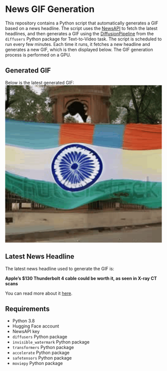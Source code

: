 # News GIF Generation
This repository contains a Python script that automatically generates a GIF based on a news headline. The script uses the [NewsAPI](https://newsapi.org/) to fetch the latest headlines, and then generates a GIF using the [DiffusionPipeline](https://github.com/huggingface/diffusers) from the `diffusers` Python package for Text-to-Video task.
The script is scheduled to run every few minutes. Each time it runs, it fetches a new headline and generates a new GIF, which is then displayed below. The GIF generation process is performed on a GPU.

## Generated GIF
Below is the latest generated GIF:
![Generated GIF](output.gif?raw=true&v=1697778368)

## Latest News Headline
The latest news headline used to generate the GIF is:

**Apple’s $130 Thunderbolt 4 cable could be worth it, as seen in X-ray CT scans**

You can read more about it [here](https://arstechnica.com/gadgets/2023/10/apples-130-thunderbolt-4-cable-could-be-worth-it-as-seen-in-x-ray-ct-scans/).

## Requirements
- Python 3.8
- Hugging Face account
- NewsAPI key
- `diffusers` Python package
- `invisible_watermark` Python package
- `transformers` Python package
- `accelerate` Python package
- `safetensors` Python package
- `moviepy` Python package
